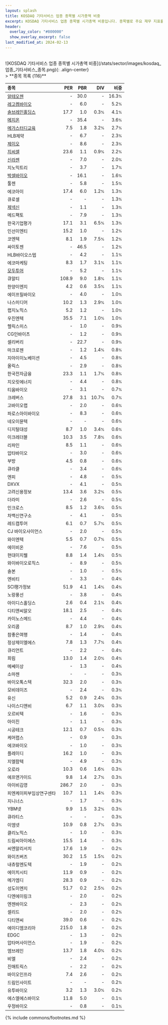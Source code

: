 ```yaml
---
layout: splash
title: KOSDAQ 기타서비스 업종 종목별 시가총액 비중
excerpt: KOSDAQ 기타서비스 업종 종목별 시가총액 비중입니다. 종목별로 주요 재무 지표를 함께 표시합니다.
header:
  overlay_color: "#800000"
  show_overlay_excerpt: false
last_modified_at: 2024-02-13
---
```

<br>
![KOSDAQ 기타서비스 업종 종목별 시가총액 비중](/stats/sector/images/kosdaq_업종_기타서비스_종목.png){: .align-center}
<br>
> **종목 목록 (116)**<a id="list"></a>

| **종목** | **PER** | **PBR** | **DIV** | **비중** |
| :------- | ------: | ------: | ------: | -------: |
| [알테오젠](/196170/) | - | 30.0 | - | 16.3<small>%</small> |
| [레고켐바이오](/141080/) | - | 6.0 | - | 5.2<small>%</small> |
| [솔브레인홀딩스](/036830/) | 17.7 | 1.0 | 0.3<small>%</small> | 4.1<small>%</small> |
| [메지온](/140410/) | - | 35.4 | - | 3.6<small>%</small> |
| [메가스터디교육](/215200/) | 7.5 | 1.8 | 3.2<small>%</small> | 2.7<small>%</small> |
| HLB제약 | - | 6.7 | - | 2.3<small>%</small> |
| [제이오](/418550/) | - | 8.6 | - | 2.3<small>%</small> |
| [지씨셀](/144510/) | 23.6 | 1.1 | 0.9<small>%</small> | 2.2<small>%</small> |
| [신라젠](/215600/) | - | 7.0 | - | 2.0<small>%</small> |
| 지노믹트리 | - | 3.7 | - | 1.7<small>%</small> |
| [박셀바이오](/323990/) | - | 16.1 | - | 1.6<small>%</small> |
| 툴젠 | - | 5.8 | - | 1.5<small>%</small> |
| 에코아이 | 17.4 | 6.0 | 1.2<small>%</small> | 1.3<small>%</small> |
| 큐로셀 | - | - | - | 1.3<small>%</small> |
| [제넥신](/095700/) | - | 1.1 | - | 1.3<small>%</small> |
| 메드팩토 | - | 7.9 | - | 1.3<small>%</small> |
| 한국기업평가 | 17.1 | 3.1 | 6.5<small>%</small> | 1.3<small>%</small> |
| 인선이엔티 | 15.2 | 1.0 | - | 1.2<small>%</small> |
| 코엔텍 | 8.1 | 1.9 | 7.5<small>%</small> | 1.2<small>%</small> |
| 싸이토젠 | - | 46.5 | - | 1.2<small>%</small> |
| HLB바이오스텝 | - | 4.2 | - | 1.1<small>%</small> |
| 에코마케팅 | 8.3 | 1.7 | 3.1<small>%</small> | 1.1<small>%</small> |
| [모두투어](/080160/) | - | 5.2 | - | 1.1<small>%</small> |
| 큐알티 | 108.9 | 9.0 | 1.8<small>%</small> | 1.1<small>%</small> |
| 한양이엔지 | 4.2 | 0.6 | 3.5<small>%</small> | 1.1<small>%</small> |
| 에이프릴바이오 | - | 4.0 | - | 1.0<small>%</small> |
| 나스미디어 | 10.2 | 1.3 | 2.9<small>%</small> | 1.0<small>%</small> |
| 랩지노믹스 | 5.2 | 1.2 | - | 1.0<small>%</small> |
| 우진엔텍 | 35.5 | 7.1 | 1.0<small>%</small> | 1.0<small>%</small> |
| 헬릭스미스 | - | 1.0 | - | 0.9<small>%</small> |
| CG인바이츠 | - | 1.2 | - | 0.9<small>%</small> |
| 셀리버리 | - | 22.7 | - | 0.9<small>%</small> |
| 마크로젠 | - | 1.2 | 1.4<small>%</small> | 0.8<small>%</small> |
| 지아이이노베이션 | - | 4.5 | - | 0.8<small>%</small> |
| 올릭스 | - | 2.9 | - | 0.8<small>%</small> |
| 한국전자금융 | 23.3 | 1.1 | 1.7<small>%</small> | 0.8<small>%</small> |
| 지오릿에너지 | - | 4.4 | - | 0.8<small>%</small> |
| 티움바이오 | - | 3.1 | - | 0.7<small>%</small> |
| 크레버스 | 27.8 | 3.1 | 10.7<small>%</small> | 0.7<small>%</small> |
| 고바이오랩 | - | 2.0 | - | 0.6<small>%</small> |
| 파로스아이바이오 | - | 8.3 | - | 0.6<small>%</small> |
| 네오이뮨텍 | - | - | - | 0.6<small>%</small> |
| 디지털대성 | 8.7 | 1.0 | 3.4<small>%</small> | 0.6<small>%</small> |
| 이크레더블 | 10.3 | 3.5 | 7.8<small>%</small> | 0.6<small>%</small> |
| 리파인 | 8.5 | 1.1 | - | 0.6<small>%</small> |
| 압타바이오 | - | 3.0 | - | 0.6<small>%</small> |
| 부방 | 4.5 | 0.8 | - | 0.6<small>%</small> |
| 큐라클 | - | 3.4 | - | 0.6<small>%</small> |
| 엔피 | - | 4.8 | - | 0.5<small>%</small> |
| DXVX | - | 4.1 | - | 0.5<small>%</small> |
| 고려신용정보 | 13.4 | 3.6 | 3.2<small>%</small> | 0.5<small>%</small> |
| 더라미 | - | 2.6 | - | 0.5<small>%</small> |
| 인크로스 | 8.5 | 1.2 | 3.6<small>%</small> | 0.5<small>%</small> |
| 차백신연구소 | - | 4.1 | - | 0.5<small>%</small> |
| 레드캡투어 | 6.1 | 0.7 | 5.7<small>%</small> | 0.5<small>%</small> |
| CJ 바이오사이언스 | - | 2.0 | - | 0.5<small>%</small> |
| 와이엔텍 | 5.5 | 0.7 | 0.7<small>%</small> | 0.5<small>%</small> |
| 에이비온 | - | 7.6 | - | 0.5<small>%</small> |
| 현대이지웰 | 8.8 | 1.4 | 1.4<small>%</small> | 0.5<small>%</small> |
| 와이바이오로직스 | - | 8.9 | - | 0.5<small>%</small> |
| 솔본 | - | 1.0 | - | 0.5<small>%</small> |
| 엔비티 | - | 3.3 | - | 0.4<small>%</small> |
| SCI평가정보 | 51.9 | 4.1 | 1.4<small>%</small> | 0.4<small>%</small> |
| 노랑풍선 | - | 3.8 | - | 0.4<small>%</small> |
| 아이디스홀딩스 | 2.6 | 0.4 | 2.1<small>%</small> | 0.4<small>%</small> |
| 디티앤씨알오 | 18.1 | 2.5 | - | 0.4<small>%</small> |
| 카이노스메드 | - | 4.4 | - | 0.4<small>%</small> |
| 오리콤 | 8.7 | 1.0 | 2.9<small>%</small> | 0.4<small>%</small> |
| 참좋은여행 | - | 1.4 | - | 0.4<small>%</small> |
| 정상제이엘에스 | 7.8 | 1.3 | 7.7<small>%</small> | 0.4<small>%</small> |
| 큐리언트 | - | 2.2 | - | 0.4<small>%</small> |
| 희림 | 13.0 | 1.4 | 2.0<small>%</small> | 0.4<small>%</small> |
| 메쎄이상 | - | 1.3 | - | 0.4<small>%</small> |
| 소마젠 | - | - | - | 0.3<small>%</small> |
| 바이오톡스텍 | 32.3 | 2.0 | - | 0.3<small>%</small> |
| 모비데이즈 | - | 2.4 | - | 0.3<small>%</small> |
| 유신 | 5.2 | 0.9 | 2.4<small>%</small> | 0.3<small>%</small> |
| 나이스디앤비 | 6.7 | 1.1 | 3.0<small>%</small> | 0.3<small>%</small> |
| 오르비텍 | - | 1.6 | - | 0.3<small>%</small> |
| 아이진 | - | 1.1 | - | 0.3<small>%</small> |
| 시공테크 | 12.1 | 0.7 | 0.5<small>%</small> | 0.3<small>%</small> |
| 케어랩스 | - | 0.9 | - | 0.3<small>%</small> |
| 에코바이오 | - | 1.0 | - | 0.3<small>%</small> |
| 플레이디 | 16.2 | 1.0 | - | 0.3<small>%</small> |
| 지엘팜텍 | - | 4.9 | - | 0.3<small>%</small> |
| 오로라 | 10.3 | 0.6 | 1.6<small>%</small> | 0.3<small>%</small> |
| 에프앤가이드 | 9.8 | 1.4 | 2.7<small>%</small> | 0.3<small>%</small> |
| 아이비김영 | 286.7 | 2.0 | - | 0.3<small>%</small> |
| 피엔케이피부임상연구센타 | 10.7 | 1.1 | 1.4<small>%</small> | 0.3<small>%</small> |
| 지니너스 | - | 1.7 | - | 0.3<small>%</small> |
| YBM넷 | 9.9 | 1.5 | 3.2<small>%</small> | 0.3<small>%</small> |
| 큐라티스 | - | - | - | 0.3<small>%</small> |
| 이엠넷 | 10.9 | 0.8 | 2.7<small>%</small> | 0.3<small>%</small> |
| 클리노믹스 | - | 1.0 | - | 0.3<small>%</small> |
| 드림씨아이에스 | 15.5 | 1.4 | - | 0.3<small>%</small> |
| 씨엔알리서치 | 17.6 | 1.9 | - | 0.2<small>%</small> |
| 와이즈버즈 | 30.2 | 1.5 | 1.5<small>%</small> | 0.2<small>%</small> |
| 내츄럴엔도텍 | - | 1.9 | - | 0.2<small>%</small> |
| 에이치시티 | 11.9 | 0.9 | - | 0.2<small>%</small> |
| 메가엠디 | 28.3 | 0.9 | - | 0.2<small>%</small> |
| 성도이엔지 | 51.7 | 0.2 | 2.5<small>%</small> | 0.2<small>%</small> |
| 디엔에이링크 | - | 2.0 | - | 0.2<small>%</small> |
| 엔젠바이오 | - | 2.3 | - | 0.2<small>%</small> |
| 셀리드 | - | 2.0 | - | 0.2<small>%</small> |
| 디티앤씨 | 39.0 | 0.6 | - | 0.2<small>%</small> |
| 에이디엠코리아 | 215.0 | 1.8 | - | 0.2<small>%</small> |
| EDGC | - | 1.3 | - | 0.2<small>%</small> |
| 압타머사이언스 | - | 1.9 | - | 0.2<small>%</small> |
| 엠브레인 | 13.7 | 1.8 | 4.0<small>%</small> | 0.2<small>%</small> |
| 비엘 | - | 2.4 | - | 0.2<small>%</small> |
| 진매트릭스 | - | 2.2 | - | 0.2<small>%</small> |
| 바이오인프라 | 7.4 | 2.6 | - | 0.2<small>%</small> |
| 드림인사이트 | - | - | - | 0.2<small>%</small> |
| 유투바이오 | 3.2 | 1.3 | 3.0<small>%</small> | 0.2<small>%</small> |
| 에스엘에스바이오 | 11.8 | 5.0 | - | 0.1<small>%</small> |
| 우정바이오 | - | 0.8 | - | 0.1<small>%</small> |

{% include commons/footnotes.md %}
